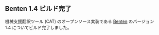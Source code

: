 ## Benten 1.4 ビルド完了

機械支援翻訳ツール (CAT) のオープンソース実装である [Benten](https://ja.osdn.net/projects/benten/wiki/FrontPage) のバージョン 1.4 についてビルド完了しました。
